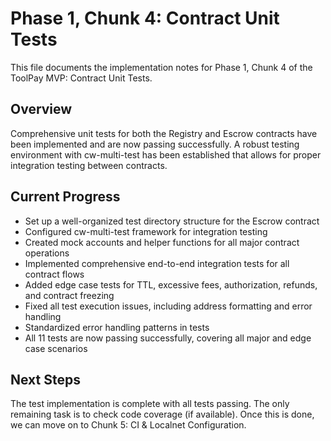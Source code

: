# Phase 1, Chunk 4: Contract Unit Tests

This file documents the implementation notes for Phase 1, Chunk 4 of the ToolPay MVP: Contract Unit Tests.

## Overview
Comprehensive unit tests for both the Registry and Escrow contracts have been implemented and are now passing successfully. A robust testing environment with cw-multi-test has been established that allows for proper integration testing between contracts.

## Current Progress
- Set up a well-organized test directory structure for the Escrow contract
- Configured cw-multi-test framework for integration testing
- Created mock accounts and helper functions for all major contract operations
- Implemented comprehensive end-to-end integration tests for all contract flows
- Added edge case tests for TTL, excessive fees, authorization, refunds, and contract freezing
- Fixed all test execution issues, including address formatting and error handling
- Standardized error handling patterns in tests
- All 11 tests are now passing successfully, covering all major and edge case scenarios

## Next Steps
The test implementation is complete with all tests passing. The only remaining task is to check code coverage (if available). Once this is done, we can move on to Chunk 5: CI & Localnet Configuration.
